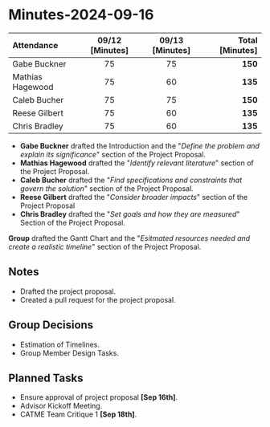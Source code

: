 # Minutes-2024-09-16

| Attendance       | 09/12 [Minutes] | 09/13 [Minutes] |   Total [Minutes]  |
| :----            | :----:          | :----:          |   ----:            |
| Gabe Buckner     | 75              | 75              |   **150**          |
| Mathias Hagewood | 75              | 60              |   **135**          | 
| Caleb Bucher     | 75              | 75              |   **150**          |
| Reese Gilbert    | 75              | 60              |   **135**          |
| Chris Bradley    | 75              | 60              |   **135**          |  

- **Gabe Buckner** drafted the Introduction and the "_Define the problem and explain its significance_" section of the Project Proposal. 
- **Mathias Hagewood** drafted the "_Identify relevant literature_" section of the Project Proposal.
- **Caleb Bucher** drafted the "_Find specifications and constraints that govern the solution_" section of the Project Proposal.
- **Reese Gilbert** drafted the "_Consider broader impacts_" section of the Project Proposal  
- **Chris Bradley** drafted the "_Set goals and how they are measured_" Section of the Project Proposal.  

**Group** drafted the Gantt Chart and the "_Esitmated resources needed and create a realistic timeline_" section of the Project Proposal.  

## Notes 
- Drafted the project proposal.
- Created a pull request for the project proposal.
 

## Group Decisions
- Estimation of Timelines.
- Group Member Design Tasks.

## Planned Tasks
- Ensure approval of project proposal **[Sep 16th]**.
- Advisor Kickoff Meeting.
- CATME Team Critique 1 **[Sep 18th]**.


